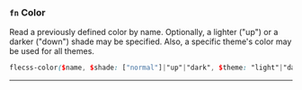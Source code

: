 ### `fn` <span>Color</span>

Read a previously defined color by name. Optionally, a lighter ("up") or a darker ("down") shade may be specified. Also, a specific theme's color may be used for all themes.

``` scss
flecss-color($name, $shade: ["normal"]|"up"|"dark", $theme: "light"|"dark")
```

---